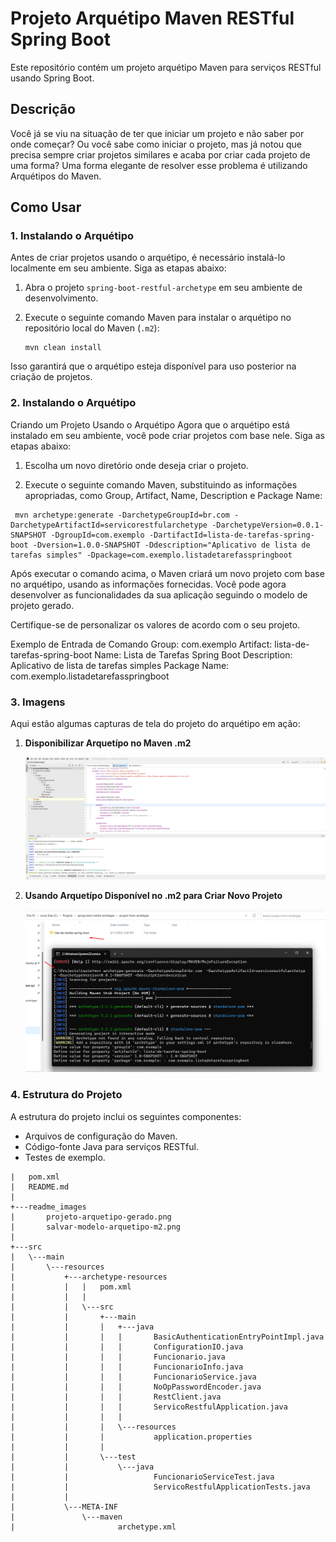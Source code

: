 # Projeto Arquétipo Maven RESTful Spring Boot

Este repositório contém um projeto arquétipo Maven para serviços RESTful usando Spring Boot.

## Descrição

Você já se viu na situação de ter que iniciar um projeto e não saber por onde começar? Ou você sabe como iniciar o projeto, mas já notou que precisa sempre criar projetos similares e acaba por criar cada projeto de uma forma? Uma forma elegante de resolver esse problema é utilizando Arquétipos do Maven.

## Como Usar

### 1. Instalando o Arquétipo

Antes de criar projetos usando o arquétipo, é necessário instalá-lo localmente em seu ambiente. Siga as etapas abaixo:

1. Abra o projeto `spring-boot-restful-archetype` em seu ambiente de desenvolvimento.

2. Execute o seguinte comando Maven para instalar o arquétipo no repositório local do Maven (`.m2`):

   ```shell
   mvn clean install
   ```

Isso garantirá que o arquétipo esteja disponível para uso posterior na criação de projetos.

### 2. Instalando o Arquétipo

Criando um Projeto Usando o Arquétipo
Agora que o arquétipo está instalado em seu ambiente, você pode criar projetos com base nele. Siga as etapas abaixo:

1. Escolha um novo diretório onde deseja criar o projeto.

2. Execute o seguinte comando Maven, substituindo as informações apropriadas, como Group, Artifact, Name, Description e Package Name:

  ```shell
   mvn archetype:generate -DarchetypeGroupId=br.com -DarchetypeArtifactId=servicorestfularchetype -DarchetypeVersion=0.0.1-SNAPSHOT -DgroupId=com.exemplo -DartifactId=lista-de-tarefas-spring-boot -Dversion=1.0.0-SNAPSHOT -Ddescription="Aplicativo de lista de tarefas simples" -Dpackage=com.exemplo.listadetarefasspringboot
   ```

  Após executar o comando acima, o Maven criará um novo projeto com base no arquétipo, usando as informações fornecidas. Você pode agora desenvolver as funcionalidades da sua aplicação seguindo o modelo de projeto gerado.

  Certifique-se de personalizar os valores de acordo com o seu projeto.

  Exemplo de Entrada de Comando
  Group: com.exemplo
  Artifact: lista-de-tarefas-spring-boot
  Name: Lista de Tarefas Spring Boot
  Description: Aplicativo de lista de tarefas simples
  Package Name: com.exemplo.listadetarefasspringboot

### 3. Imagens
Aqui estão algumas capturas de tela do projeto do arquétipo em ação:

1. **Disponibilizar Arquetípo no Maven .m2**

   ![Salvar na pasta .m2 o novo modelo de Arquetípo](/readme_images/salvar-modelo-arquetipo-m2.png)

2. **Usando Arquetípo Disponível no .m2 para Criar Novo Projeto**

   ![Gerar novo projeto com base no Arquetípo](/readme_images/projeto-arquetipo-gerado.png)

### 4. Estrutura do Projeto
A estrutura do projeto inclui os seguintes componentes:

- Arquivos de configuração do Maven.
- Código-fonte Java para serviços RESTful.
- Testes de exemplo.

```
|   pom.xml
|   README.md
|
+---readme_images
|       projeto-arquetipo-gerado.png
|       salvar-modelo-arquetipo-m2.png
|
+---src
|   \---main
|       \---resources
|           +---archetype-resources
|           |   |   pom.xml
|           |   |
|           |   \---src
|           |       +---main
|           |       |   +---java
|           |       |   |       BasicAuthenticationEntryPointImpl.java
|           |       |   |       ConfigurationIO.java
|           |       |   |       Funcionario.java
|           |       |   |       FuncionarioInfo.java
|           |       |   |       FuncionarioService.java
|           |       |   |       NoOpPasswordEncoder.java
|           |       |   |       RestClient.java
|           |       |   |       ServicoRestfulApplication.java
|           |       |   |
|           |       |   \---resources
|           |       |           application.properties
|           |       |
|           |       \---test
|           |           \---java
|           |                   FuncionarioServiceTest.java
|           |                   ServicoRestfulApplicationTests.java
|           |
|           \---META-INF
|               \---maven
|                       archetype.xml
```
